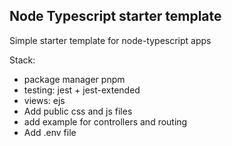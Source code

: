 ## Node Typescript starter template

Simple starter template for node-typescript apps

Stack:
- package manager pnpm
- testing: jest + jest-extended
- views: ejs
- Add public css and js files
- add example for controllers and routing
- Add .env file